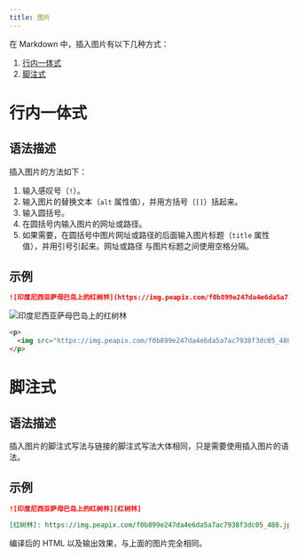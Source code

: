 ```yaml
---
title: 图片
---
```


在 Markdown 中，插入图片有以下几种方式：

1. [行内一体式](#行内一体式)
2. [脚注式](#脚注式)

# 行内一体式

## 语法描述

插入图片的方法如下：

1. 输入感叹号（`!`）。
2. 输入图片的替换文本（`alt` 属性值），并用方括号（`[]`）括起来。
3. 输入圆括号。
4. 在圆括号内输入图片的网址或路径。
5. 如果需要，在圆括号中图片网址或路径的后面输入图片标题（`title` 属性值），并用引号引起来。网址或路径 与图片标题之间使用空格分隔。

## 示例

```markdown
![印度尼西亚萨母巴岛上的红树林](https://img.peapix.com/f0b899e247da4e6da5a7ac7938f3dc05_480.jpg "漂亮的红树林")
```

<div class='exmp'>
  <div class='exmp-container'>
    <p>
      <img src="https://img.peapix.com/f0b899e247da4e6da5a7ac7938f3dc05_480.jpg" alt="印度尼西亚萨母巴岛上的红树林" title="漂亮的红树林">
    </p>
  </div>
</div>

```html
<p>
  <img src="https://img.peapix.com/f0b899e247da4e6da5a7ac7938f3dc05_480.jpg" alt="印度尼西亚萨母巴岛上的红树林" title="漂亮的红树林">
</p>
```

# 脚注式

## 语法描述

插入图片的脚注式写法与链接的脚注式写法大体相同，只是需要使用插入图片的语法。

## 示例

```markdown
![印度尼西亚萨母巴岛上的红树林][红树林]

[红树林]: https://img.peapix.com/f0b899e247da4e6da5a7ac7938f3dc05_480.jpg "漂亮的红树林"
```

编译后的 HTML 以及输出效果，与上面的图片完全相同。
